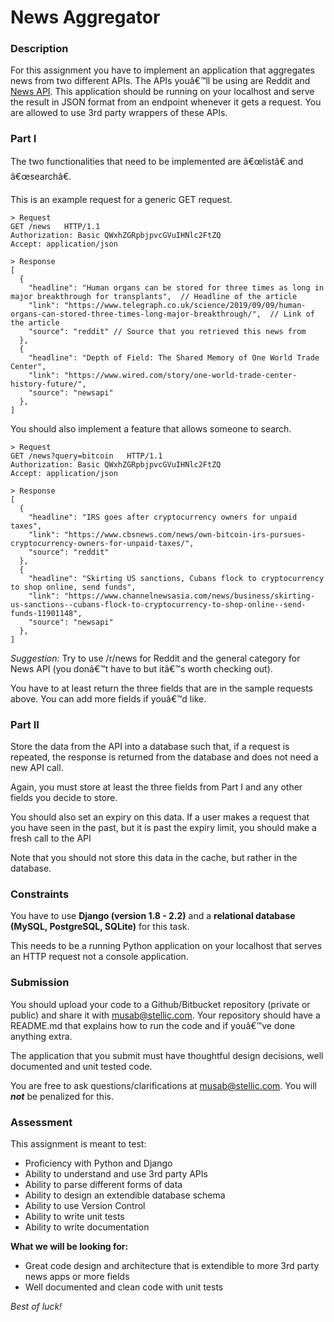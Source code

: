 # News Aggregator

### Description

For this assignment you have to implement an application that aggregates news from two different APIs. The APIs youâ€™ll be using are Reddit and [News API](https://newsapi.org/). This application should be running on your localhost and serve the result in JSON format from an endpoint whenever it gets a request. You are allowed to use 3rd party wrappers of these APIs.

### Part I

The two functionalities that need to be implemented are â€œlistâ€ and â€œsearchâ€.

This is an example request for a generic GET request.

    > Request
    GET /news   HTTP/1.1
    Authorization: Basic QWxhZGRpbjpvcGVuIHNlc2FtZQ
    Accept: application/json
    
    > Response
    [
      {
        "headline": "Human organs can be stored for three times as long in major breakthrough for transplants",  // Headline of the article
        "link": "https://www.telegraph.co.uk/science/2019/09/09/human-organs-can-stored-three-times-long-major-breakthrough/",  // Link of the article
        "source": "reddit" // Source that you retrieved this news from
      },
      {
        "headline": "Depth of Field: The Shared Memory of One World Trade Center",
        "link": "https://www.wired.com/story/one-world-trade-center-history-future/",
        "source": "newsapi"
      },
    ]

You should also implement a feature that allows someone to search.

    > Request
    GET /news?query=bitcoin   HTTP/1.1
    Authorization: Basic QWxhZGRpbjpvcGVuIHNlc2FtZQ
    Accept: application/json
    
    > Response
    [
      {
        "headline": "IRS goes after cryptocurrency owners for unpaid taxes",
        "link": "https://www.cbsnews.com/news/own-bitcoin-irs-pursues-cryptocurrency-owners-for-unpaid-taxes/",
        "source": "reddit"
      },
      {
        "headline": "Skirting US sanctions, Cubans flock to cryptocurrency to shop online, send funds",
        "link": "https://www.channelnewsasia.com/news/business/skirting-us-sanctions--cubans-flock-to-cryptocurrency-to-shop-online--send-funds-11901148",
        "source": "newsapi"
      },
    ]

*Suggestion:* Try to use /r/news for Reddit and the general category for News API (you donâ€™t have to but itâ€™s worth checking out).

You have to at least return the three fields that are in the sample requests above. You can add more fields if youâ€™d like.

### Part II

Store the data from the API into a database such that, if a request is repeated, the response is returned from the database and does not need a new API call.

Again, you must store at least the three fields from Part I and any other fields you decide to store.

You should also set an expiry on this data. If a user makes a request that you have seen in the past, but it is past the expiry limit, you should make a fresh call to the API

Note that you should not store this data in the cache, but rather in the database.

### Constraints

You have to use **Django (version 1.8 - 2.2)** and a **relational database (MySQL, PostgreSQL, SQLite)** for this task.

This needs to be a running Python application on your localhost that serves an HTTP request not a console application.

### Submission

You should upload your code to a Github/Bitbucket repository (private or public) and share it with [musab@stellic.com](mailto:musab@stellic.com). Your repository should have a README.md that explains how to run the code and if youâ€™ve done anything extra.

The application that you submit must have thoughtful design decisions, well documented and unit tested code.

You are free to ask questions/clarifications at [musab@stellic.com](mailto:musab@stellic.com). You will ***not*** be penalized for this.

### Assessment

This assignment is meant to test: 

- Proficiency with Python and Django
- Ability to understand and use 3rd party APIs
- Ability to parse different forms of data
- Ability to design an extendible database schema
- Ability to use Version Control
- Ability to write unit tests
- Ability to write documentation

**What we will be looking for:**

- Great code design and architecture that is extendible to more 3rd party news apps or more fields
- Well documented and clean code with unit tests

*Best of luck!*